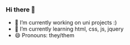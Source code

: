 ### Hi there 👋


- 🔭 I’m currently working on uni projects :) 
- 🌱 I’m currently learning html, css, js, jquery
- 😄 Pronouns: they/them
